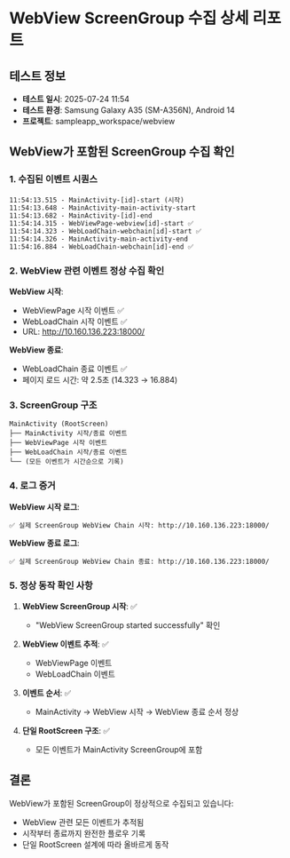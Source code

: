 # WebView ScreenGroup 수집 상세 리포트

## 테스트 정보
- **테스트 일시**: 2025-07-24 11:54
- **테스트 환경**: Samsung Galaxy A35 (SM-A356N), Android 14
- **프로젝트**: sampleapp_workspace/webview

## WebView가 포함된 ScreenGroup 수집 확인

### 1. 수집된 이벤트 시퀀스

```
11:54:13.515 - MainActivity-[id]-start (시작)
11:54:13.648 - MainActivity-main-activity-start
11:54:13.682 - MainActivity-[id]-end
11:54:14.315 - WebViewPage-webview[id]-start ✅
11:54:14.323 - WebLoadChain-webchain[id]-start ✅
11:54:14.326 - MainActivity-main-activity-end
11:54:16.884 - WebLoadChain-webchain[id]-end ✅
```

### 2. WebView 관련 이벤트 정상 수집 확인

**WebView 시작**:
- WebViewPage 시작 이벤트 ✅
- WebLoadChain 시작 이벤트 ✅
- URL: http://10.160.136.223:18000/

**WebView 종료**:
- WebLoadChain 종료 이벤트 ✅
- 페이지 로드 시간: 약 2.5초 (14.323 → 16.884)

### 3. ScreenGroup 구조

```
MainActivity (RootScreen)
├── MainActivity 시작/종료 이벤트
├── WebViewPage 시작 이벤트
├── WebLoadChain 시작/종료 이벤트
└── (모든 이벤트가 시간순으로 기록)
```

### 4. 로그 증거

**WebView 시작 로그**:
```
✅ 실제 ScreenGroup WebView Chain 시작: http://10.160.136.223:18000/
```

**WebView 종료 로그**:
```
✅ 실제 ScreenGroup WebView Chain 종료: http://10.160.136.223:18000/
```

### 5. 정상 동작 확인 사항

1. **WebView ScreenGroup 시작**: ✅
   - "WebView ScreenGroup started successfully" 확인

2. **WebView 이벤트 추적**: ✅
   - WebViewPage 이벤트
   - WebLoadChain 이벤트

3. **이벤트 순서**: ✅
   - MainActivity → WebView 시작 → WebView 종료 순서 정상

4. **단일 RootScreen 구조**: ✅
   - 모든 이벤트가 MainActivity ScreenGroup에 포함

## 결론

WebView가 포함된 ScreenGroup이 정상적으로 수집되고 있습니다:
- WebView 관련 모든 이벤트가 추적됨
- 시작부터 종료까지 완전한 플로우 기록
- 단일 RootScreen 설계에 따라 올바르게 동작